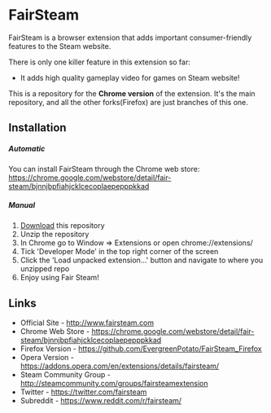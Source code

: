 # FairSteam
FairSteam is a browser extension that adds important consumer-friendly features to the Steam website.

There is only one killer feature in this extension so far: 
* It adds high quality gameplay video for games on Steam website! 

This is a repository for the **Chrome version** of the extension. It's the main repository, and all the other forks(Firefox) are just branches of this one. 

## Installation

##### Automatic
You can install FairSteam through the Chrome web store: https://chrome.google.com/webstore/detail/fair-steam/bjnnjbpfiahjcklcecoplaepepppkkad

##### Manual

1. [Download](https://github.com/EvergreenPotato/FairSteam/archive/master.zip) this repository
2. Unzip the repository
3. In Chrome go to Window => Extensions or open chrome://extensions/
4. Tick 'Developer Mode' in the top right corner of the screen
5. Click the 'Load unpacked extension...' button and navigate to where you unzipped repo
6. Enjoy using Fair Steam!


## Links

- Official Site - http://www.fairsteam.com
- Chrome Web Store - https://chrome.google.com/webstore/detail/fair-steam/bjnnjbpfiahjcklcecoplaepepppkkad
- Firefox Version - https://github.com/EvergreenPotato/FairSteam_Firefox
- Opera Version - https://addons.opera.com/en/extensions/details/fairsteam/
- Steam Community Group - http://steamcommunity.com/groups/fairsteamextension
- Twitter - https://twitter.com/fairsteam
- Subreddit - https://www.reddit.com/r/fairsteam/